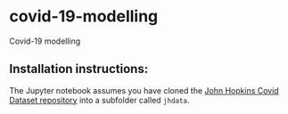 # covid-19-modelling
Covid-19 modelling

## Installation instructions:

The Jupyter notebook assumes you have cloned the [John Hopkins Covid Dataset repository](https://github.com/CSSEGISandData/COVID-19) into a subfolder called `jhdata`.
